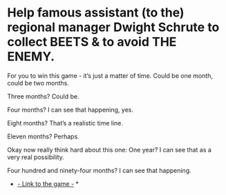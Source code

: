 # Help famous assistant (to the) regional manager Dwight Schrute to collect BEETS & to avoid THE ENEMY.

For you to win this game - it’s just a matter of time.
Could be one month, could be two months.

Three months?
Could be.

Four months?
I can see that happening, yes.

Eight months?
That’s a realistic time line.

Eleven months?
Perhaps.

Okay now really think hard about this one: One year?
I can see that as a very real possibility.

Four hundred and ninety-four months?
I can see that happening.

- [- Link to the game -](https://khrystynaleshko.github.io/The-Office/) \*
